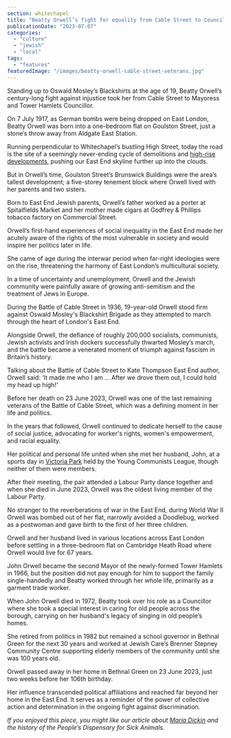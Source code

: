 ```yaml
---
section: whitechapel
title: "Beatty Orwell’s fight for equality from Cable Street to Councillor"
publicationDate: "2023-07-07"
categories: 
  - "culture"
  - "jewish"
  - "local"
tags: 
  - "features"
featuredImage: "/images/beatty-orwell-cable-street-veterans.jpg"
---
```


Standing up to Oswald Mosley’s Blackshirts at the age of 19, Beatty Orwell’s century-long fight against injustice took her from Cable Street to Mayoress and Tower Hamlets Councillor.

On 7 July 1917, as German bombs were being dropped on East London, Beatty Orwell was born into a one-bedroom flat on Goulston Street, just a stone’s throw away from Aldgate East Station. 

Running perpendicular to Whitechapel’s bustling High Street, today the road is the site of a seemingly never-ending cycle of demolitions and [high-rise developments](https://whitechapellondon.co.uk/truman-brewery-development-community-reaches-boiling-point/), pushing our East End skyline further up into the clouds. 

But in Orwell’s time, Goulston Street’s Brunswick Buildings were the area’s tallest development; a five-storey tenement block where Orwell lived with her parents and two sisters. 

Born to East End Jewish parents, Orwell’s father worked as a porter at Spitalfields Market and her mother made cigars at Godfrey & Phillips tobacco factory on Commercial Street. 

Orwell’s first-hand experiences of social inequality in the East End made her acutely aware of the rights of the most vulnerable in society and would inspire her politics later in life. 

She came of age during the interwar period when far-right ideologies were on the rise, threatening the harmony of East London’s multicultural society. 

In a time of uncertainty and unemployment, Orwell and the Jewish community were painfully aware of growing anti-semitism and the treatment of Jews in Europe. 

During the Battle of Cable Street in 1936, 19-year-old Orwell stood firm against Oswald Mosley's Blackshirt Brigade as they attempted to march through the heart of London's East End. 

Alongside Orwell, the defiance of roughly 200,000 socialists, communists, Jewish activists and Irish dockers successfully thwarted Mosley’s march, and the battle became a venerated moment of triumph against fascism in Britain’s history.

Talking about the Battle of Cable Street to Kate Thompson East End author, Orwell said: ‘It made me who I am … After we drove them out, I could hold my head up high!' 

Before her death on 23 June 2023, Orwell was one of the last remaining veterans of the Battle of Cable Street, which was a defining moment in her life and politics. 

In the years that followed, Orwell continued to dedicate herself to the cause of social justice, advocating for worker's rights, women's empowerment, and racial equality. 

Her political and personal life united when she met her husband, John, at a sports day in [Victoria Park](https://romanroadlondon.com/victoria-park-east-london-bow/) held by the Young Communists League, though neither of them were members. 

After their meeting, the pair attended a Labour Party dance together and when she died in June 2023, Orwell was the oldest living member of the Labour Party. 

No stranger to the reverberations of war in the East End, during World War II Orwell was bombed out of her flat, narrowly avoided a Doodlebug, worked as a postwoman and gave birth to the first of her three children.

Orwell and her husband lived in various locations across East London before settling in a three-bedroom flat on Cambridge Heath Road where Orwell would live for 67 years. 

John Orwell became the second Mayor of the newly-formed Tower Hamlets in 1966, but the position did not pay enough for him to support the family single-handedly and Beatty worked through her whole life, primarily as a garment trade worker. 

When John Orwell died in 1972, Beatty took over his role as a Councillor where she took a special interest in caring for old people across the borough, carrying on her husband's legacy of singing in old people’s homes. 

She retired from politics in 1982 but remained a school governor in Bethnal Green for the next 30 years and worked at Jewish Care’s Brenner Stepney Community Centre supporting elderly members of the community until she was 100 years old. 

Orwell passed away in her home in Bethnal Green on 23 June 2023, just two weeks before her 106th birthday. 

Her influence transcended political affiliations and reached far beyond her home in the East End. It serves as a reminder of the power of collective action and determination in the ongoing fight against discrimination. 

  
_If you enjoyed this piece, you might like our article about_ [_Maria Dickin_](https://whitechapellondon.co.uk/maria-dickin-pdsa-animal-charity-history/) _and the history of the People’s Dispensary for Sick Animals._
